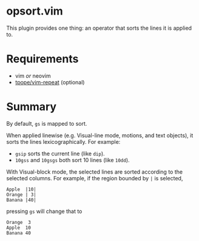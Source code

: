 # opsort.vim

This plugin provides one thing: an operator that sorts the lines it is applied to.

# Requirements

- vim *or* neovim
- [tpope/vim-repeat](https://github.com/tpope/vim-repeat/) (optional)

# Summary

By default, `gs` is mapped to sort.

When applied linewise (e.g. Visual-line mode, motions, and text objects), it sorts the lines lexicographically.
For example:

- `gsip` sorts the current line (like `dip`).
- `10gss` and `10gsgs` both sort 10 lines (like `10dd`).

With Visual-block mode, the selected lines are sorted according to the selected columns.
For example, if the region bounded by `|` is selected,

```
Apple  |10|
Orange | 3|
Banana |40|
```

pressing `gs` will change that to

```
Orange  3
Apple  10
Banana 40
```
